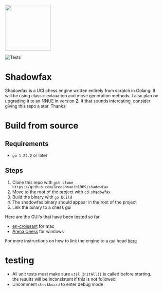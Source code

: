 <a><img src="https://github.com/user-attachments/assets/1f233586-a2c3-4838-beeb-3fcbd793ba82" height="150" width="150"></a>

![Tests](https://github.com/Greeshmanth1909/Shadowfax/actions/workflows/ci.yml/badge.svg)
# Shadowfax
Shadowfax is a UCI chess engine written entirely from scratch in Golang. It will be using classic evlauation and move generation methods. I also plan on upgrading it to an NNUE in version 2. If that sounds interesting, consider giving this repo a star. Thanks!

# Build from source

## Requirements
- `go 1.22.2` or later

## Steps
1. Clone this repo with `git clone https://github.com/Greeshmanth1909/shadowfax`
2. Move to the root of the project with  `cd shadowfax`
3. Build the binary with `go build`
4. The shadowfax binary should appear in the root of the project
5. Link the binary to a chess gui

Here are the GUI's that have been tested so far
- [en-croissant](https://github.com/franciscoBSalgueiro/en-croissant) for mac
- [Arena Chess](http://www.playwitharena.de/) for windows

For more instructions on how to link the engine to a gui head [here](addGui.md)

# testing
- All unit tests must make sure `util.InitAll()` is called before starting. the results will be inconsistent if this is not followed
- Uncomment `checkboard` to enter debug mode
